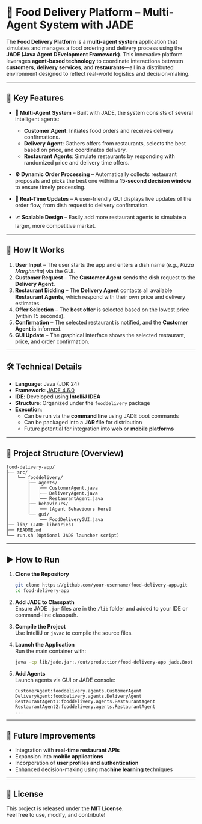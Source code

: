 # 🍔 Food Delivery Platform – Multi-Agent System with JADE

The **Food Delivery Platform** is a **multi-agent system** application that simulates and manages a food ordering and delivery process using the **JADE (Java Agent DEvelopment Framework)**. This innovative platform leverages **agent-based technology** to coordinate interactions between **customers**, **delivery services**, and **restaurants**—all in a distributed environment designed to reflect real-world logistics and decision-making.

---

## 🚀 Key Features

- **🔗 Multi-Agent System** – Built with JADE, the system consists of several intelligent agents:
  - **Customer Agent**: Initiates food orders and receives delivery confirmations.
  - **Delivery Agent**: Gathers offers from restaurants, selects the best based on price, and coordinates delivery.
  - **Restaurant Agents**: Simulate restaurants by responding with randomized price and delivery time offers.

- **⚙️ Dynamic Order Processing** – Automatically collects restaurant proposals and picks the best one within a **15-second decision window** to ensure timely processing.

- **📡 Real-Time Updates** – A user-friendly GUI displays live updates of the order flow, from dish request to delivery confirmation.

- **📈 Scalable Design** – Easily add more restaurant agents to simulate a larger, more competitive market.

---

## 🧠 How It Works

1. **User Input** – The user starts the app and enters a dish name (e.g., *Pizza Margherita*) via the GUI.
2. **Customer Request** – The **Customer Agent** sends the dish request to the **Delivery Agent**.
3. **Restaurant Bidding** – The **Delivery Agent** contacts all available **Restaurant Agents**, which respond with their own price and delivery estimates.
4. **Offer Selection** – The **best offer** is selected based on the lowest price (within 15 seconds).
5. **Confirmation** – The selected restaurant is notified, and the **Customer Agent** is informed.
6. **GUI Update** – The graphical interface shows the selected restaurant, price, and order confirmation.

---

## 🛠 Technical Details

- **Language**: Java (JDK 24)
- **Framework**: [JADE 4.6.0](https://jade.tilab.com/)
- **IDE**: Developed using **IntelliJ IDEA**
- **Structure**: Organized under the `fooddelivery` package
- **Execution**: 
  - Can be run via the **command line** using JADE boot commands
  - Can be packaged into a **JAR file** for distribution
  - Future potential for integration into **web** or **mobile platforms**

---

## 📂 Project Structure (Overview)

```
food-delivery-app/
├── src/
│   └── fooddelivery/
│       ├── agents/
│       │   ├── CustomerAgent.java
│       │   ├── DeliveryAgent.java
│       │   └── RestaurantAgent.java
│       ├── behaviours/
│       │   └── [Agent Behaviours Here]
│       └── gui/
│           └── FoodDeliveryGUI.java
├── lib/ (JADE libraries)
├── README.md
└── run.sh (Optional JADE launcher script)
```

---

## ▶️ How to Run

1. **Clone the Repository**
   ```bash
   git clone https://github.com/your-username/food-delivery-app.git
   cd food-delivery-app
   ```

2. **Add JADE to Classpath**  
   Ensure JADE `.jar` files are in the `/lib` folder and added to your IDE or command-line classpath.

3. **Compile the Project**  
   Use IntelliJ or `javac` to compile the source files.

4. **Launch the Application**  
   Run the main container with:
   ```bash
   java -cp lib/jade.jar:./out/production/food-delivery-app jade.Boot -gui
   ```

5. **Add Agents**  
   Launch agents via GUI or JADE console:
   ```
   CustomerAgent:fooddelivery.agents.CustomerAgent
   DeliveryAgent:fooddelivery.agents.DeliveryAgent
   RestaurantAgent1:fooddelivery.agents.RestaurantAgent
   RestaurantAgent2:fooddelivery.agents.RestaurantAgent
   ...
   ```

---

## 📌 Future Improvements

- Integration with **real-time restaurant APIs**
- Expansion into **mobile applications**
- Incorporation of **user profiles and authentication**
- Enhanced decision-making using **machine learning** techniques

---

## 📄 License

This project is released under the **MIT License**.  
Feel free to use, modify, and contribute!

